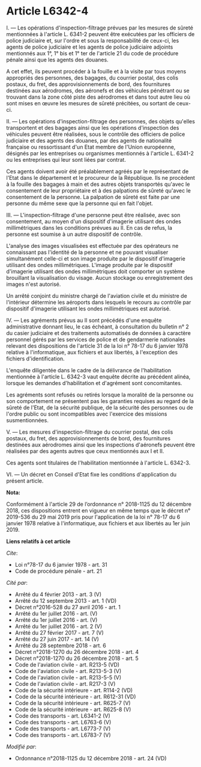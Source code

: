 # Article L6342-4

I. ― Les opérations d'inspection-filtrage prévues par les mesures de sûreté mentionnées à l'article L. 6341-2 peuvent être
exécutées par les officiers de police judiciaire et, sur l'ordre et sous la responsabilité de ceux-ci, les agents de police
judiciaire et les agents de police judiciaire adjoints mentionnés aux 1°, 1° bis et 1° ter de l'article 21 du code de
procédure pénale ainsi que les agents des douanes.

A cet effet, ils peuvent procéder à la fouille et à la visite par tous moyens appropriés des personnes, des bagages, du
courrier postal, des colis postaux, du fret, des approvisionnements de bord, des fournitures destinées aux aérodromes, des
aéronefs et des véhicules pénétrant ou se trouvant dans la zone côté piste des aérodromes et dans tout autre lieu où sont
mises en œuvre les mesures de sûreté précitées, ou sortant de ceux-ci.

II. ― Les opérations d'inspection-filtrage des personnes, des objets qu'elles transportent et des bagages ainsi que les
opérations d'inspection des véhicules peuvent être réalisées, sous le contrôle des officiers de police judiciaire et des
agents des douanes, par des agents de nationalité française ou ressortissant d'un Etat membre de l'Union européenne, désignés
par les entreprises ou organismes mentionnés à l'article L. 6341-2 ou les entreprises qui leur sont liées par contrat.

Ces agents doivent avoir été préalablement agréés par le représentant de l'Etat dans le département et le procureur de la
République. Ils ne procèdent à la fouille des bagages à main et des autres objets transportés qu'avec le consentement de leur
propriétaire et à des palpations de sûreté qu'avec le consentement de la personne. La palpation de sûreté est faite par une
personne du même sexe que la personne qui en fait l'objet.

III. ― L'inspection-filtrage d'une personne peut être réalisée, avec son consentement, au moyen d'un dispositif d'imagerie
utilisant des ondes millimétriques dans les conditions prévues au II. En cas de refus, la personne est soumise à un autre
dispositif de contrôle.

L'analyse des images visualisées est effectuée par des opérateurs ne connaissant pas l'identité de la personne et ne pouvant
visualiser simultanément celle-ci et son image produite par le dispositif d'imagerie utilisant des ondes millimétriques.
L'image produite par le dispositif d'imagerie utilisant des ondes millimétriques doit comporter un système brouillant la
visualisation du visage. Aucun stockage ou enregistrement des images n'est autorisé.

Un arrêté conjoint du ministre chargé de l'aviation civile et du ministre de l'intérieur détermine les aéroports dans
lesquels le recours au contrôle par dispositif d'imagerie utilisant les ondes millimétriques est autorisé.

IV. ― Les agréments prévus au II sont précédés d'une enquête administrative donnant lieu, le cas échéant, à consultation du
bulletin n° 2 du casier judiciaire et des traitements automatisés de données à caractère personnel gérés par les services de
police et de gendarmerie nationales relevant des dispositions de l'article 31 de la loi n° 78-17 du 6 janvier 1978 relative à
l'informatique, aux fichiers et aux libertés, à l'exception des fichiers d'identification.

L'enquête diligentée dans le cadre de la délivrance de l'habilitation mentionnée à l'article L. 6342-3 vaut enquête décrite
au précédent alinéa, lorsque les demandes d'habilitation et d'agrément sont concomitantes.

Les agréments sont refusés ou retirés lorsque la moralité de la personne ou son comportement ne présentent pas les garanties
requises au regard de la sûreté de l'Etat, de la sécurité publique, de la sécurité des personnes ou de l'ordre public ou sont
incompatibles avec l'exercice des missions susmentionnées.

V. ― Les mesures d'inspection-filtrage du courrier postal, des colis postaux, du fret, des approvisionnements de bord, des
fournitures destinées aux aérodromes ainsi que les inspections d'aéronefs peuvent être réalisées par des agents autres que
ceux mentionnés aux I et II.

Ces agents sont titulaires de l'habilitation mentionnée à l'article L. 6342-3.

VI. ― Un décret en Conseil d'Etat fixe les conditions d'application du présent article.

**Nota:**

Conformément à l'article 29 de l’ordonnance n° 2018-1125 du 12 décembre 2018, ces dispositions entrent en vigueur en même
temps que le décret n° 2019-536 du 29 mai 2019 pris pour l'application de la loi n° 78-17 du 6 janvier 1978 relative à
l'informatique, aux fichiers et aux libertés au 1er juin 2019.

**Liens relatifs à cet article**

_Cite_:

  - Loi n°78-17 du 6 janvier 1978 - art. 31
  - Code de procédure pénale - art. 21

_Cité par_:

  - Arrêté du 4 février 2013 - art. 3 (V)
  - Arrêté du 12 septembre 2013 - art. 1 (VD)
  - Décret n°2016-528 du 27 avril 2016 - art. 1
  - Arrêté du 1er juillet 2016 - art.   (V)
  - Arrêté du 1er juillet 2016 - art. (V)
  - Arrêté du 1er juillet 2016 - art. 2 (V)
  - Arrêté du 27 février 2017 - art. 7 (V)
  - Arrêté du 27 juin 2017 - art. 14 (V)
  - Arrêté du 28 septembre 2018 - art. 6
  - Décret n°2018-1270 du 26 décembre 2018 - art. 4
  - Décret n°2018-1270 du 26 décembre 2018 - art. 5
  - Code de l'aviation civile - art. R213-5 (VD)
  - Code de l'aviation civile - art. R213-5-3 (V)
  - Code de l'aviation civile - art. R213-5-5 (V)
  - Code de l'aviation civile - art. R217-3 (V)
  - Code de la sécurité intérieure - art. R114-2 (VD)
  - Code de la sécurité intérieure - art. R612-31 (VD)
  - Code de la sécurité intérieure - art. R625-7 (V)
  - Code de la sécurité intérieure - art. R625-8 (V)
  - Code des transports - art. L6341-2 (V)
  - Code des transports - art. L6763-6 (V)
  - Code des transports - art. L6773-7 (V)
  - Code des transports - art. L6783-7 (V)

_Modifié par_:

  - Ordonnance n°2018-1125 du 12 décembre 2018 - art. 24 (VD)

